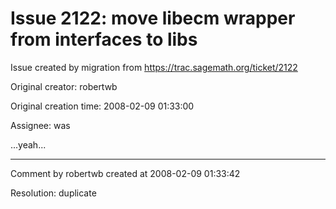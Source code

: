 # Issue 2122: move libecm wrapper from interfaces to libs

Issue created by migration from https://trac.sagemath.org/ticket/2122

Original creator: robertwb

Original creation time: 2008-02-09 01:33:00

Assignee: was

...yeah...


---

Comment by robertwb created at 2008-02-09 01:33:42

Resolution: duplicate
